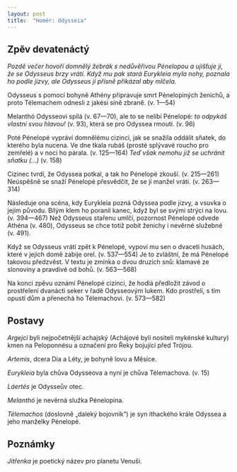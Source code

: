 ```yaml
---
layout: post
title:  "Homér: Odysseia"
---
```

## Zpěv devatenáctý

*Pozdě večer hovoří domnělý žebrák s nedůvěřivou Pénelopou a ujišťuje ji, že se Odysseus brzy vrátí.
Když mu pak stará Eurykleia myla nohy, poznala ho podle jizvy, ale Odysseus jí přísně přikázal aby mlčela.*

Odysseus s pomocí bohyně Athény připravuje smrt Pénelopiných ženichů, a proto Télemachem odnesli z jakési síně zbraně. (v. 1—54)

Melanthó Odysseovi spílá (v. 67—70), ale to se nelíbí Pénelopé: *to odpykáš vlastní svou hlavou!* (v. 93), která se pro Odyssea rmoutí. (v. 96)

Poté Pénelopé vypráví domnělému cizinci, jak se snažila oddálit sňatek, do kterého byla nucena.
Ve dne tkala rubáš (prosté splývavé roucho pro zemřelé) a v noci ho párala. (v. 125—164)
*Teď však nemohu již se uchránit sňatku (...)* (v. 158)

Cizinec tvrdí, že Odyssea potkal, a tak ho Pénelopé zkouší. (v. 215—261)
Neúspěšně se snaží Pénelopé přesvědčit, že se jí manžel vrátí. (v. 263—314)

Následuje ona scéna, kdy Eurykleia pozná Odyssea podle jizvy, a vsuvka o jejím původu.
Bílým klem ho poranil kanec, když byl se svými strýci na lovu. (v. 394—467)
Než Odysseus stařenu umlčí, pozornost Pénelopé odvede Athéna (v. 480), Odysseus se chce totiž pobít ženichy i nevěrné služebné (v. 491).

Když se Odysseus vrátí zpět k Pénelopé, vypoví mu sen o dvaceti husách, které v jejich domě zabije orel. (v. 537—554)
Je to zvláštní, že má Pénelopé takovou předzvěst.
V textu je zmínka o dvou druzích snů: klamavé ze slonoviny a pravdivé od bohů. (v. 563—568)

Na konci zpěvu oznámí Pénelopé cizinci, že hodlá předložit závod o prostřelení dvanácti seker v řadě Odysseovým lukem.
Kdo prostřelí, s tím opustí dům a přenechá ho Télemachovi. (v. 573—582)

## Postavy

*Argejci* byli nejpočetnější achajský (Achájové byli nositeli mykénské kultury) kmen na Peloponnésu a označení pro Řeky bojující před Trójou.

*Artemis*, dcera Dia a Léty, je bohyně lovu a Měsíce.

*Eurykleia* byla chůva Odysseova a nyní je chůva Télemachova. (v. 15)

*Láertés* je Odysseův otec.

*Melanthó* je nevěrná služka Pénelopina.

*Télemachos* (doslovně „daleký bojovník“) je syn ithackého krále Odyssea a jeho manželky Pénelopé. 

## Poznámky

*Jitřenka* je poetický název pro planetu Venuši.
